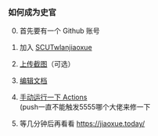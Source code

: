 ### 如何成为史官 

0. 首先要有一个 Github 账号  

1. 加入 [SCUTwlanjiaoxue](https://github.com/SCUTwlanjiaoxue)  

2. [上传截图](https://github.com/SCUTwlanjiaoxue/scutwlanjiaoxue.github.io/upload/screenshots/screenshots)（可选）   

3. [编辑文档](https://github.com/SCUTwlanjiaoxue/scutwlanjiaoxue.github.io/edit/hexo/source/_posts/%E4%BA%A4%E5%AD%A6%E8%AF%AD%E5%BD%95.md)  

4. [手动运行一下 Actions](https://github.com/SCUTwlanjiaoxue/scutwlanjiaoxue.github.io/actions?query=workflow%3A%22Jiaoxue+CI%22)  
(push一直不能触发5555哪个大佬来修一下  

5. 等几分钟后再看看 https://jiaoxue.today/
